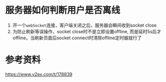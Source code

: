 # 服务器如何判断用户是否离线

1. 开一个`webSocket`连接，客户端关闭之后，服务器会瞬间收到socket close
2. 为防止刷新等误操作，socket close时不是立即设置offline, 而是延时5s后才offline。当刷新页面后socket connect时清除offline定时器就行了

# 参考资料
https://www.v2ex.com/t/178839